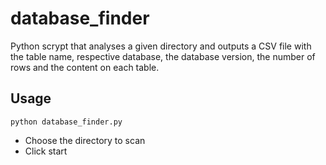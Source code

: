 # database_finder
Python scrypt that analyses a given directory and outputs a CSV file with the table name, respective database, the database version, the number of rows and the content on each table. 

## Usage
```
python database_finder.py 
```
- Choose the directory to scan
- Click start
